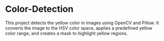 # Color-Detection
This project detects the yellow color in images using OpenCV and Pillow. It converts the image to the HSV color space, applies a predefined yellow color range, and creates a mask to highlight yellow regions.
